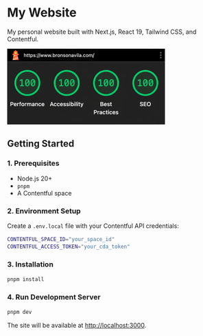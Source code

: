 # My Website

My personal website built with Next.js, React 19, Tailwind CSS, and Contentful.

![Lighthouse 100 across categories](./public/lighthouse-100.png)

## Getting Started

### 1. Prerequisites

- Node.js 20+
- `pnpm`
- A Contentful space

### 2. Environment Setup

Create a `.env.local` file with your Contentful API credentials:

```bash
CONTENTFUL_SPACE_ID="your_space_id"
CONTENTFUL_ACCESS_TOKEN="your_cda_token"
```

### 3. Installation

```bash
pnpm install
```

### 4. Run Development Server

```bash
pnpm dev
```

The site will be available at [http://localhost:3000](http://localhost:3000).
